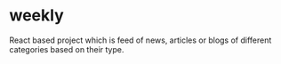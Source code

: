 # weekly
React based project which is feed of news, articles or blogs of different categories based on their type.
